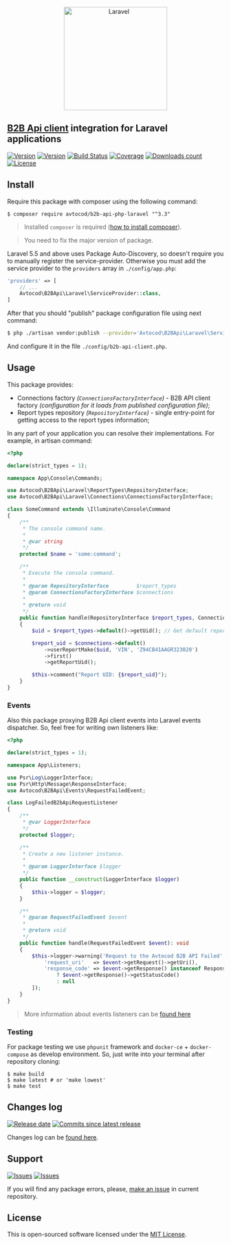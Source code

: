 <p align="center">
  <img src="https://laravel.com/assets/img/components/logo-laravel.svg" alt="Laravel" width="240" />
</p>

## [B2B Api client][b2b_api_client_laravel] integration for Laravel applications

[![Version][badge_packagist_version]][link_packagist]
[![Version][badge_php_version]][link_packagist]
[![Build Status][badge_build_status]][link_build_status]
[![Coverage][badge_coverage]][link_coverage]
[![Downloads count][badge_downloads_count]][link_packagist]
[![License][badge_license]][link_license]

## Install

Require this package with composer using the following command:

```shell
$ composer require avtocod/b2b-api-php-laravel "^3.3"
```

> Installed `composer` is required ([how to install composer][getcomposer]).

> You need to fix the major version of package.

Laravel 5.5 and above uses Package Auto-Discovery, so doesn't require you to manually register the service-provider. Otherwise you must add the service provider to the `providers` array in `./config/app.php`:

```php
'providers' => [
    // ...
    Avtocod\B2BApi\Laravel\ServiceProvider::class,
]
```

After that you should "publish" package configuration file using next command:

```bash
$ php ./artisan vendor:publish --provider='Avtocod\B2BApi\Laravel\ServiceProvider'
```

And configure it in the file `./config/b2b-api-client.php`.

## Usage

This package provides:

- Connections factory _(`ConnectionsFactoryInterface`)_ - B2B API client factory _(configuration for it loads from published configuration file)_;
- Report types repository _(`RepositoryInterface`)_ - single entry-point for getting access to the report types information;

In any part of your application you can resolve their implementations. For example, in artisan command:

```php
<?php

declare(strict_types = 1);

namespace App\Console\Commands;

use Avtocod\B2BApi\Laravel\ReportTypes\RepositoryInterface;
use Avtocod\B2BApi\Laravel\Connections\ConnectionsFactoryInterface;

class SomeCommand extends \Illuminate\Console\Command
{
    /**
     * The console command name.
     *
     * @var string
     */
    protected $name = 'some:command';

    /**
     * Execute the console command.
     *
     * @param RepositoryInterface         $report_types
     * @param ConnectionsFactoryInterface $connections
     *
     * @return void
     */
    public function handle(RepositoryInterface $report_types, ConnectionsFactoryInterface $connections): void
    {
        $uid = $report_types->default()->getUid(); // Get default report type UID

        $report_uid = $connections->default()
            ->userReportMake($uid, 'VIN', 'Z94CB41AAGR323020')
            ->first()
            ->getReportUid();

        $this->comment("Report UID: {$report_uid}");
    }
}
```

### Events

Also this package proxying B2B Api client events into Laravel events dispatcher. So, feel free for writing own listeners like:

```php
<?php

declare(strict_types = 1);

namespace App\Listeners;

use Psr\Log\LoggerInterface;
use Psr\Http\Message\ResponseInterface;
use Avtocod\B2BApi\Events\RequestFailedEvent;

class LogFailedB2bApiRequestListener
{
    /**
     * @var LoggerInterface
     */
    protected $logger;

    /**
     * Create a new listener instance.
     *
     * @param LoggerInterface $logger
     */
    public function __construct(LoggerInterface $logger)
    {
        $this->logger = $logger;
    }

    /**
     * @param RequestFailedEvent $event
     *
     * @return void
     */
    public function handle(RequestFailedEvent $event): void
    {
        $this->logger->warning('Request to the Avtocod B2B API Failed', [
            'request_uri'   => $event->getRequest()->getUri(),
            'response_code' => $event->getResponse() instanceof ResponseInterface
                ? $event->getResponse()->getStatusCode()
                : null
        ]);
    }
}
```

> More information about events listeners can be [found here][link_laravel_events]

### Testing

For package testing we use `phpunit` framework and `docker-ce` + `docker-compose` as develop environment. So, just write into your terminal after repository cloning:

```shell
$ make build
$ make latest # or 'make lowest'
$ make test
```

## Changes log

[![Release date][badge_release_date]][link_releases]
[![Commits since latest release][badge_commits_since_release]][link_commits]

Changes log can be [found here][link_changes_log].

## Support

[![Issues][badge_issues]][link_issues]
[![Issues][badge_pulls]][link_pulls]

If you will find any package errors, please, [make an issue][link_create_issue] in current repository.

## License

This is open-sourced software licensed under the [MIT License][link_license].

[badge_packagist_version]:https://img.shields.io/packagist/v/avtocod/b2b-api-php-laravel.svg?maxAge=180
[badge_php_version]:https://img.shields.io/packagist/php-v/avtocod/b2b-api-php-laravel.svg?longCache=true
[badge_build_status]:https://img.shields.io/github/workflow/status/avtocod/b2b-api-php-laravel/tests/master
[badge_coverage]:https://img.shields.io/codecov/c/github/avtocod/b2b-api-php-laravel/master.svg?maxAge=60
[badge_downloads_count]:https://img.shields.io/packagist/dt/avtocod/b2b-api-php-laravel.svg?maxAge=180
[badge_license]:https://img.shields.io/packagist/l/avtocod/b2b-api-php-laravel.svg?longCache=true
[badge_release_date]:https://img.shields.io/github/release-date/avtocod/b2b-api-php-laravel.svg?style=flat-square&maxAge=180
[badge_commits_since_release]:https://img.shields.io/github/commits-since/avtocod/b2b-api-php-laravel/latest.svg?style=flat-square&maxAge=180
[badge_issues]:https://img.shields.io/github/issues/avtocod/b2b-api-php-laravel.svg?style=flat-square&maxAge=180
[badge_pulls]:https://img.shields.io/github/issues-pr/avtocod/b2b-api-php-laravel.svg?style=flat-square&maxAge=180
[link_releases]:https://github.com/avtocod/b2b-api-php-laravel/releases
[link_packagist]:https://packagist.org/packages/avtocod/b2b-api-php-laravel
[link_build_status]:https://travis-ci.org/avtocod/b2b-api-php-laravel
[link_coverage]:https://codecov.io/gh/avtocod/b2b-api-php-laravel/
[link_changes_log]:https://github.com/avtocod/b2b-api-php-laravel/blob/master/CHANGELOG.md
[link_issues]:https://github.com/avtocod/b2b-api-php-laravel/issues
[link_create_issue]:https://github.com/avtocod/b2b-api-php-laravel/issues/new/choose
[link_commits]:https://github.com/avtocod/b2b-api-php-laravel/commits
[link_pulls]:https://github.com/avtocod/b2b-api-php-laravel/pulls
[link_license]:https://github.com/avtocod/b2b-api-php-laravel/blob/master/LICENSE
[b2b_api_client_laravel]:https://github.com/avtocod/b2b-api-php
[getcomposer]:https://getcomposer.org/download/
[link_laravel_events]:https://laravel.com/docs/5.8/events
